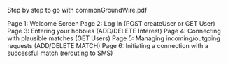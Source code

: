 Step by step to go with commonGroundWire.pdf

Page 1: Welcome Screen
Page 2: Log In (POST createUser or GET User)
Page 3: Entering your hobbies (ADD/DELETE Interest)
Page 4: Connecting with plausible matches (GET Users)
Page 5: Managing incoming/outgoing requests (ADD/DELETE MATCH)
Page 6: Initiating a connection with a successful match (rerouting to SMS) 
